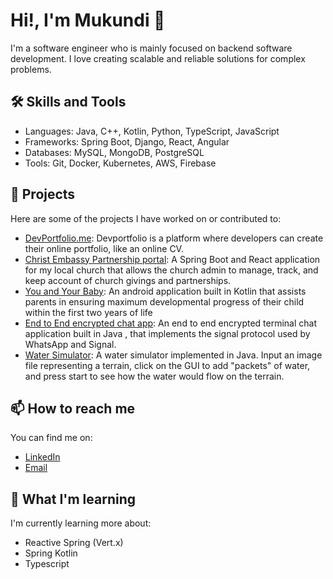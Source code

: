 # Hi!, I'm Mukundi 👋

I'm a software engineer who is mainly focused on backend software development. I love creating scalable and reliable solutions for complex problems. 

## 🛠️ Skills and Tools

- Languages: Java, C++, Kotlin, Python, TypeScript, JavaScript
- Frameworks: Spring Boot, Django, React, Angular
- Databases: MySQL, MongoDB, PostgreSQL
- Tools: Git, Docker, Kubernetes, AWS, Firebase

## 🚀 Projects

Here are some of the projects I have worked on or contributed to:

- [DevPortfolio.me](https://mydevportfolio.click): Devportfolio is a platform where developers can create their online portfolio, like an online CV. 
- [Christ Embassy Partnership portal](https://github.com/MukundiCode/cezimrechurch.git): A Spring Boot and React application for my local church that allows the church admin to manage, track, and keep account of church givings and partnerships.
- [You and Your Baby](https://github.com/MukundiCode/ECD-App): An android application built in Kotlin that assists parents in ensuring maximum developmental progress of their child within the first two years of life
- [End to End encrypted chat app](https://github.com/MukundiCode/NIS-ChatApp-PGP.git): An end to end encrypted terminal chat application built in Java , that implements the signal protocol used by WhatsApp and Signal.
- [Water Simulator](https://github.com/MukundiCode/WaterSimulator.git): A water simulator implemented in Java. Input an image file representing a terrain, click on the GUI to add "packets" of water, and press start to see how the water would flow on the terrain.

## 📫 How to reach me

You can find me on:

- [LinkedIn](https://www.linkedin.com/in/tinashe-mukundi-chitamba-1843391a7/)
- [Email](mailto:tinashechitamba@outlook.com)

## 🌱 What I'm learning

I'm currently learning more about:

- Reactive Spring (Vert.x)
- Spring Kotlin
- Typescript


<!--
**MukundiCode/MukundiCode** is a ✨ _special_ ✨ repository because its `README.md` (this file) appears on your GitHub profile.

Here are some ideas to get you started:

- 🔭 I’m currently working on ...
- 🌱 I’m currently learning ...
- 👯 I’m looking to collaborate on ...
- 🤔 I’m looking for help with ...
- 💬 Ask me about ...
- 📫 How to reach me: ...
- 😄 Pronouns: ...
- ⚡ Fun fact: ...
-->
